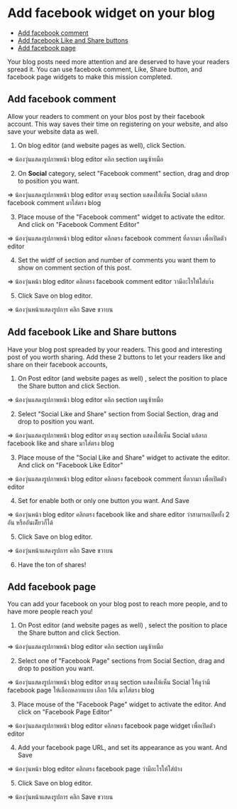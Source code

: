 # Add facebook widget on your blog

- [Add facebook comment](#add-facebook-comment)
- [Add facebook Like and Share buttons](#add-facebook-like-and-share-buttons)
- [Add facebook page](#add-facebook-page)

Your blog posts need more attention and are deserved to have your readers spread it. You can use facebook comment, Like, Share button, and facebook page widgets to make this mission completed.


## Add facebook comment

Allow your readers to comment on your blos post by their facebook account. This way saves their time on registering on your website, and also save your website data as well.

1. On blog editor (and website pages as well), click Section.

=> น้องวุ่นแสดงรูปภาพหน้า blog editor คลิก section เมนูซ้ายมือ

2. On **Social** category, select "Facebook comment" section, drag and drop to position you want.

=> น้องวุ่นแสดงรูปภาพหน้า blog editor ตรงเมู  section แสดงให้เห็น Social แล้ลาก facebook comment มาใส่ตรง blog
 
3. Place mouse of the "Facebook comment" widget to activate the editor. And click on "Facebook Comment Editor"

=> น้องวุ่นแสดงรูปภาพหน้า blog editor คลิกตรง facebook comment ที่ลากมา เพื่อเปิดตัว editor

4. Set the widtf of section and number of comments you want them to show on comment section of this post.

=> น้องวุ่นหน้า blog editor คลิกตรง facebook comment editor วามีอะไรให้ใส่บา้ง

5. Click Save on blog editor.

=> น้องวุ่นหน้าแสดงรูปการ คลิก Save ขวาบน


## Add facebook Like and Share buttons

Have your blog post spreaded by your readers. This good and interesting post of you worth sharing. Add these 2 buttons to let your readers like and share on their facebook accounts,

1. On Post editor (and website pages as well) , select the position to place the Share button and click Section.

=> น้องวุ่นแสดงรูปภาพหน้า blog editor คลิก section เมนูซ้ายมือ

2. Select "Social Like and Share" section from Social Section, drag and drop to position you want.

=> น้องวุ่นแสดงรูปภาพหน้า blog editor ตรงเมู  section แสดงให้เห็น Social แล้ลาก facebook like and share มาใส่ตรง blog

3. Place mouse of the "Social Like and Share" widget to activate the editor. And click on "Facebook Like Editor"

=> น้องวุ่นแสดงรูปภาพหน้า blog editor คลิกตรง facebook comment ที่ลากมา เพื่อเปิดตัว editor

4. Set for enable both or only one button you want. And Save

=> น้องวุ่นหน้า blog editor คลิกตรง facebook like and share editor ว่าสามารถเปิดทั้ง 2 อัน หรืออันเดีัยวก็ได้

5. Click Save on blog editor.

=> น้องวุ่นหน้าแสดงรูปการ คลิก Save ขวาบน

6. Have the ton of shares!


## Add facebook page

You can add your facebook on your blog post to reach more people, and to have more people reach you!

1. On Post editor (and website pages as well) , select the position to place the Share button and click Section.

=> น้องวุ่นแสดงรูปภาพหน้า blog editor คลิก section เมนูซ้ายมือ

2. Select one of "Facebook Page" sections from Social Section, drag and drop to position you want.

=> น้องวุ่นแสดงรูปภาพหน้า blog editor ตรงเมู  section แสดงให้เห็น Social ให้ดูว่ามี facebook page ให้เลือกหลายแบบ เลือก 1อัน มาใส่ตรง blog

3. Place mouse of the "Facebook Page" widget to activate the editor. And click on "Facebook Page Editor"

=> น้องวุ่นแสดงรูปภาพหน้า blog editor คลิกตรง facebook page widget เพื่อเปิดตัว editor

4. Add your facebook page URL, and set its appearance as you want. And Save

=> น้องวุ่นหน้า blog editor คลิกตรง facebook page ว่ามีอะไรให้ใส่บ้าง

5. Click Save on blog editor.

=> น้องวุ่นหน้าแสดงรูปการ คลิก Save ขวาบน